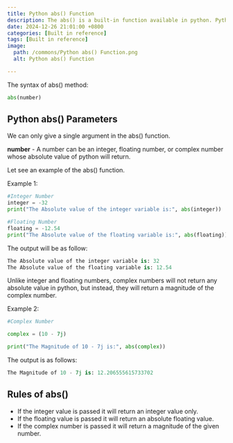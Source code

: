 ```yaml
---
title: Python abs() Function
description: The abs() is a built-in function available in python. Python abs() functions are used to return the python absolute value of the given number.
date: 2024-12-26 21:01:00 +0800
categories: [Built in reference]
tags: [Built in reference]
image:
  path: /commons/Python abs() Function.png
  alt: Python abs() Function

---
```



 The syntax of abs() method:

```python
abs(number)
```

## Python abs() Parameters

We can only give a single argument in the abs() function.

**number** \- A number can be an integer, floating number, or complex number whose absolute value of python will return. 

Let see an example of the abs() function.

Example 1:

```python
#Integer Number
integer = -32
print("The Absolute value of the integer variable is:", abs(integer))

#Floating Number
floating = -12.54
print("The Absolute value of the floating variable is:", abs(floating))

```

The output will be as follow:

```python
The Absolute value of the integer variable is: 32
The Absolute value of the floating variable is: 12.54
```

Unlike integer and floating numbers, complex numbers will not return any absolute value in python, but instead, they will return a magnitude of the complex number.

Example 2:
```python
#Complex Number

complex = (10 - 7j)

print("The Magnitude of 10 - 7j is:", abs(complex))
```

The output is as follows:

```python
The Magnitude of 10 - 7j is: 12.206555615733702
```
## Rules of abs()

* If the integer value is passed it will return an integer value only.  
* If the floating value is passed it will return an absolute floating value.  
* If the complex number is passed it will return a magnitude of the given number.